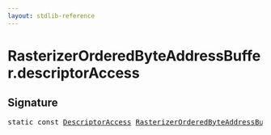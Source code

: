 ```yaml
---
layout: stdlib-reference
---
```


# RasterizerOrderedByteAddressBuffer.descriptorAccess

## Signature
<pre>
<span class='code_keyword'>static</span> <span class='code_keyword'>const</span> <a href="../descriptoraccess-0a/index.html" class="code_type">DescriptorAccess</a> <a href="index.html" class="code_type">RasterizerOrderedByteAddressBuffer</a>.<a href="descriptoraccess-a.html" class="code_var">descriptorAccess</a> = DescriptorAccess\.ReadWrite;
</pre>

